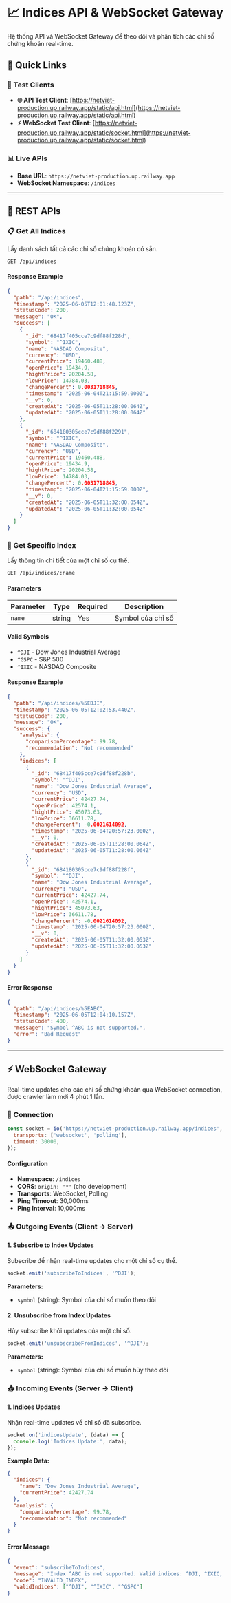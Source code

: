 # 📈 Indices API & WebSocket Gateway

Hệ thống API và WebSocket Gateway để theo dõi và phân tích các chỉ số chứng khoán real-time.

## 🔗 Quick Links

### 🧪 Test Clients

- **🌐 API Test Client**: [https://netviet-production.up.railway.app/static/api.html](https://netviet-production.up.railway.app/static/api.html)
- **⚡ WebSocket Test Client**: [https://netviet-production.up.railway.app/static/socket.html](https://netviet-production.up.railway.app/static/socket.html)

### 📊 Live APIs

- **Base URL**: `https://netviet-production.up.railway.app`
- **WebSocket Namespace**: `/indices`

---

## 🚀 REST APIs

### 📋 Get All Indices

Lấy danh sách tất cả các chỉ số chứng khoán có sẵn.

```http
GET /api/indices
```

#### Response Example

```json
{
  "path": "/api/indices",
  "timestamp": "2025-06-05T12:01:48.123Z",
  "statusCode": 200,
  "message": "OK",
  "success": [
    {
      "_id": "68417f405cce7c9df88f228d",
      "symbol": "^IXIC",
      "name": "NASDAQ Composite",
      "currency": "USD",
      "currentPrice": 19460.488,
      "openPrice": 19434.9,
      "hightPrice": 20204.58,
      "lowPrice": 14784.03,
      "changePercent": 0.0031718845,
      "timestamp": "2025-06-04T21:15:59.000Z",
      "__v": 0,
      "createdAt": "2025-06-05T11:28:00.064Z",
      "updatedAt": "2025-06-05T11:28:00.064Z"
    },
    {
      "_id": "684180305cce7c9df88f2291",
      "symbol": "^IXIC",
      "name": "NASDAQ Composite",
      "currency": "USD",
      "currentPrice": 19460.488,
      "openPrice": 19434.9,
      "hightPrice": 20204.58,
      "lowPrice": 14784.03,
      "changePercent": 0.0031718845,
      "timestamp": "2025-06-04T21:15:59.000Z",
      "__v": 0,
      "createdAt": "2025-06-05T11:32:00.054Z",
      "updatedAt": "2025-06-05T11:32:00.054Z"
    }
  ]
}
```

### 🎯 Get Specific Index

Lấy thông tin chi tiết của một chỉ số cụ thể.

```http
GET /api/indices/:name
```

#### Parameters

| Parameter | Type   | Required | Description       |
| --------- | ------ | -------- | ----------------- |
| `name`    | string | Yes      | Symbol của chỉ số |

#### Valid Symbols

- `^DJI` - Dow Jones Industrial Average
- `^GSPC` - S&P 500
- `^IXIC` - NASDAQ Composite

#### Response Example

```json
{
  "path": "/api/indices/%5EDJI",
  "timestamp": "2025-06-05T12:02:53.440Z",
  "statusCode": 200,
  "message": "OK",
  "success": {
    "analysis": {
      "comparisonPercentage": 99.78,
      "recommendation": "Not recommended"
    },
    "indices": [
      {
        "_id": "68417f405cce7c9df88f228b",
        "symbol": "^DJI",
        "name": "Dow Jones Industrial Average",
        "currency": "USD",
        "currentPrice": 42427.74,
        "openPrice": 42574.1,
        "hightPrice": 45073.63,
        "lowPrice": 36611.78,
        "changePercent": -0.0021614092,
        "timestamp": "2025-06-04T20:57:23.000Z",
        "__v": 0,
        "createdAt": "2025-06-05T11:28:00.064Z",
        "updatedAt": "2025-06-05T11:28:00.064Z"
      },
      {
        "_id": "684180305cce7c9df88f228f",
        "symbol": "^DJI",
        "name": "Dow Jones Industrial Average",
        "currency": "USD",
        "currentPrice": 42427.74,
        "openPrice": 42574.1,
        "hightPrice": 45073.63,
        "lowPrice": 36611.78,
        "changePercent": -0.0021614092,
        "timestamp": "2025-06-04T20:57:23.000Z",
        "__v": 0,
        "createdAt": "2025-06-05T11:32:00.053Z",
        "updatedAt": "2025-06-05T11:32:00.053Z"
      }
    ]
  }
}
```

#### Error Response

```json
{
  "path": "/api/indices/%5EABC",
  "timestamp": "2025-06-05T12:04:10.157Z",
  "statusCode": 400,
  "message": "Symbol ^ABC is not supported.",
  "error": "Bad Request"
}
```

---

## ⚡ WebSocket Gateway

Real-time updates cho các chỉ số chứng khoán qua WebSocket connection, được crawler làm mới 4 phút 1 lần.

### 🔌 Connection

```javascript
const socket = io('https://netviet-production.up.railway.app/indices', {
  transports: ['websocket', 'polling'],
  timeout: 30000,
});
```

#### Configuration

- **Namespace**: `/indices`
- **CORS**: `origin: '*'` (cho development)
- **Transports**: WebSocket, Polling
- **Ping Timeout**: 30,000ms
- **Ping Interval**: 10,000ms

### 📤 Outgoing Events (Client → Server)

#### 1. Subscribe to Index Updates

Subscribe để nhận real-time updates cho một chỉ số cụ thể.

```javascript
socket.emit('subscribeToIndices', '^DJI');
```

**Parameters:**

- `symbol` (string): Symbol của chỉ số muốn theo dõi

#### 2. Unsubscribe from Index Updates

Hủy subscribe khỏi updates của một chỉ số.

```javascript
socket.emit('unsubscribeFromIndices', '^DJI');
```

**Parameters:**

- `symbol` (string): Symbol của chỉ số muốn hủy theo dõi

### 📥 Incoming Events (Server → Client)

#### 1. Indices Updates

Nhận real-time updates về chỉ số đã subscribe.

```javascript
socket.on('indicesUpdate', (data) => {
  console.log('Indices Update:', data);
});
```

**Example Data:**

```json
{
  "indices": {
    "name": "Dow Jones Industrial Average",
    "currentPrice": 42427.74
  },
  "analysis": {
    "comparisonPercentage": 99.78,
    "recommendation": "Not recommended"
  }
}
```

#### Error Message

```json
{
  "event": "subscribeToIndices",
  "message": "Index ^ABC is not supported. Valid indices: ^DJI, ^IXIC, ^GSPC}",
  "code": "INVALID_INDEX",
  "validIndices": ["^DJI", "^IXIC", "^GSPC"]
}
```
